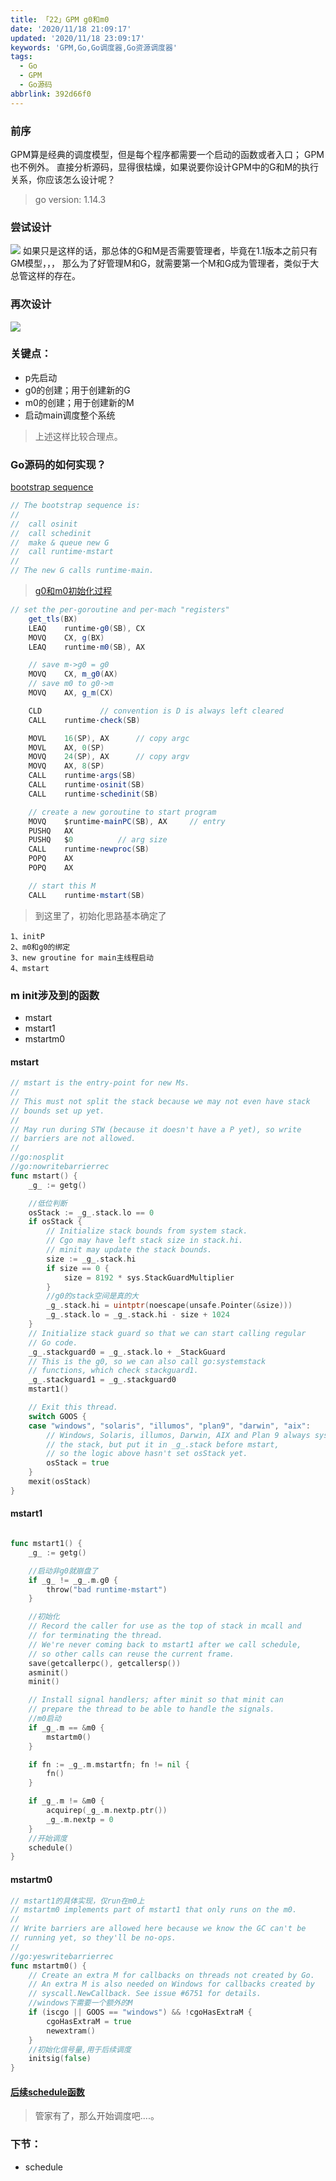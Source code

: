 ```yaml
---
title: 「22」GPM g0和m0
date: '2020/11/18 21:09:17'
updated: '2020/11/18 23:09:17'
keywords: 'GPM,Go,Go调度器,Go资源调度器'
tags:
  - Go
  - GPM
  - Go源码
abbrlink: 392d66f0
---
```


### 前序

GPM算是经典的调度模型，但是每个程序都需要一个启动的函数或者入口；
GPM也不例外。
直接分析源码，显得很枯燥，如果说要你设计GPM中的G和M的执行关系，你应该怎么设计呢？
<!--more-->
>go version: 1.14.3


### 尝试设计


![](https://crab-1251738482.cos.accelerate.myqcloud.com/GPM202011182201.png)
如果只是这样的话，那总体的G和M是否需要管理者，毕竟在1.1版本之前只有GM模型，，，
那么为了好管理M和G，就需要第一个M和G成为管理者，类似于大总管这样的存在。

### 再次设计

![](https://crab-1251738482.cos.accelerate.myqcloud.com/GPM202011182219.png)

### 关键点：
* p先启动
* g0的创建；用于创建新的G
* m0的创建；用于创建新的M
* 启动main调度整个系统
>上述这样比较合理点。


### Go源码的如何实现？

[bootstrap sequence](https://github.com/golang/go/blob/release-branch.go1.14/src/runtime/proc.go#L524)


```go
// The bootstrap sequence is:
//
//	call osinit
//	call schedinit
//	make & queue new G
//	call runtime·mstart
//
// The new G calls runtime·main.
```

>[g0和m0初始化过程](https://github.com/golang/go/blob/release-branch.go1.14/src/runtime/asm_amd64.s#L194)

```c#
// set the per-goroutine and per-mach "registers"
	get_tls(BX)
	LEAQ	runtime·g0(SB), CX
	MOVQ	CX, g(BX)
	LEAQ	runtime·m0(SB), AX

	// save m->g0 = g0
	MOVQ	CX, m_g0(AX)
	// save m0 to g0->m
	MOVQ	AX, g_m(CX)

	CLD				// convention is D is always left cleared
	CALL	runtime·check(SB)

	MOVL	16(SP), AX		// copy argc
	MOVL	AX, 0(SP)
	MOVQ	24(SP), AX		// copy argv
	MOVQ	AX, 8(SP)
	CALL	runtime·args(SB)
	CALL	runtime·osinit(SB)
	CALL	runtime·schedinit(SB)

	// create a new goroutine to start program
	MOVQ	$runtime·mainPC(SB), AX		// entry
	PUSHQ	AX
	PUSHQ	$0			// arg size
	CALL	runtime·newproc(SB)
	POPQ	AX
	POPQ	AX

	// start this M
	CALL	runtime·mstart(SB)
```



>到这里了，初始化思路基本确定了
```
1、initP
2、m0和g0的绑定
3、new groutine for main主线程启动
4、mstart
```

### m init涉及到的函数
* mstart
* mstart1
* mstartm0

#### mstart

```go
// mstart is the entry-point for new Ms.
//
// This must not split the stack because we may not even have stack
// bounds set up yet.
//
// May run during STW (because it doesn't have a P yet), so write
// barriers are not allowed.
//
//go:nosplit
//go:nowritebarrierrec
func mstart() {
	_g_ := getg()

    //低位判断
	osStack := _g_.stack.lo == 0
	if osStack {
		// Initialize stack bounds from system stack.
		// Cgo may have left stack size in stack.hi.
		// minit may update the stack bounds.
		size := _g_.stack.hi
		if size == 0 {
			size = 8192 * sys.StackGuardMultiplier
        }
        //g0的stack空间是真的大
		_g_.stack.hi = uintptr(noescape(unsafe.Pointer(&size)))
		_g_.stack.lo = _g_.stack.hi - size + 1024
	}
	// Initialize stack guard so that we can start calling regular
	// Go code.
	_g_.stackguard0 = _g_.stack.lo + _StackGuard
	// This is the g0, so we can also call go:systemstack
	// functions, which check stackguard1.
	_g_.stackguard1 = _g_.stackguard0
	mstart1()

	// Exit this thread.
	switch GOOS {
	case "windows", "solaris", "illumos", "plan9", "darwin", "aix":
		// Windows, Solaris, illumos, Darwin, AIX and Plan 9 always system-allocate
		// the stack, but put it in _g_.stack before mstart,
		// so the logic above hasn't set osStack yet.
		osStack = true
	}
	mexit(osStack)
}
```

#### mstart1

```go

func mstart1() {
	_g_ := getg()

    //启动非g0就崩盘了
	if _g_ != _g_.m.g0 {
		throw("bad runtime·mstart")
	}

    //初始化
	// Record the caller for use as the top of stack in mcall and
	// for terminating the thread.
	// We're never coming back to mstart1 after we call schedule,
	// so other calls can reuse the current frame.
	save(getcallerpc(), getcallersp())
	asminit()
	minit()

	// Install signal handlers; after minit so that minit can
    // prepare the thread to be able to handle the signals.
    //m0启动
	if _g_.m == &m0 {
		mstartm0()
	}

	if fn := _g_.m.mstartfn; fn != nil {
		fn()
	}

	if _g_.m != &m0 {
		acquirep(_g_.m.nextp.ptr())
		_g_.m.nextp = 0
    }
    //开始调度
	schedule()
}
```


#### mstartm0

```go
// mstart1的具体实现，仅run在m0上
// mstartm0 implements part of mstart1 that only runs on the m0.
//
// Write barriers are allowed here because we know the GC can't be
// running yet, so they'll be no-ops.
//
//go:yeswritebarrierrec
func mstartm0() {
	// Create an extra M for callbacks on threads not created by Go.
	// An extra M is also needed on Windows for callbacks created by
    // syscall.NewCallback. See issue #6751 for details.
    //windows下需要一个额外的M
	if (iscgo || GOOS == "windows") && !cgoHasExtraM {
		cgoHasExtraM = true
		newextram()
    }
    //初始化信号量,用于后续调度
	initsig(false)
}
```

#### [后续schedule函数](https://github.com/golang/go/blob/release-branch.go1.14/src/runtime/proc.go#L1119)

>管家有了，那么开始调度吧....。

### 下节：

* schedule